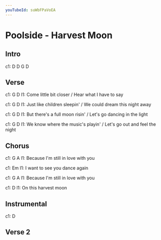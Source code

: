 ```yaml
---
youTubeId: suWbFPaVoEA
---
```


# Poolside - Harvest Moon

## Intro

c1: D D G D

## Verse

c1: G D
l1: Come little bit closer / Hear what I have to say

c1: G D
l1: Just like children sleepin' / We could dream this night away

c1: G D
l1: But there's a full moon risin' / Let's go dancing in the light

c1: G D
l1: We know where the music's playin' / Let's go out and feel the night

## Chorus

c1: G A
l1: Because I'm still in love with you

c1: Em
l1: I want to see you dance again

c1: G A
l1: Because I'm still in love with you

c1: D
l1: On this harvest moon

## Instrumental

c1: D

## Verse 2

